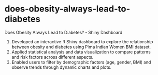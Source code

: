 # does-obesity-always-lead-to-diabetes
Does Obesity Always Lead to Diabetes? - Shiny Dashboard
1. Developed an interactive R Shiny dashboard to explore the relationship between obesity and diabetes using Pima Indian Women BMI dataset.
2. Applied statistical analysis and data visualization to compare patterns and risk factors across different aspects.
3. Enabled users to filter by demographic factors (age, gender, BMI) and observe trends through dynamic charts and plots.
